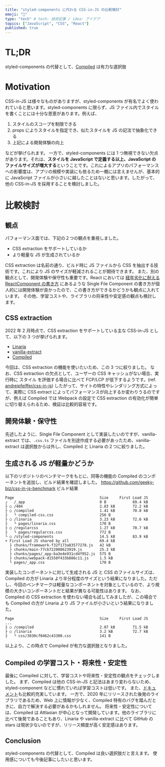 ```yaml
---
title: "styled-components に代わる CSS-in-JS の比較検討"
emoji: "👻"
type: "tech" # tech: 技術記事 / idea: アイデア
topics: ["JavaScript", "CSS", "React"]
published: true
---
```


# TL;DR

styled-components の代替として、[Compiled](https://compiledcssinjs.com/) は有力な選択肢

# Motivation

CSS-in-JS は様々なものがありますが、styled-components が有名でよく使われていると思います。styled-components に限らず、JS ファイル内でスタイルを書くことには十分な恩恵があります。例えば、

1. スタイルのスコープを制限できる
2. props によりスタイルを指定でき、似たスタイルを JS の記法で抽象化できる
3. 上記による開発体験の向上

などが挙げられます。
一方で、styled-components には 1 つ無視できない欠点があります。それは、**スタイルを JavaScript で定義する以上、JavaScript のファイルサイズが増大する**ということです。これによるアプリのパフォーマンスへの影響度は、アプリの規模や実装にも依るため一概には言えませんが、基本的に JavaScript ファイルが小さいに越したことはないと思います。したがって、他の CSS-in-JS を採用することを検討しました。

# 比較検討

## 観点

パフォーマンス面では、下記の２つの観点を重視しました。

- CSS extraction をサポートしているか
- より軽量な JS が生成されているか

CSS extraction は名前の通り、ビルド時に JS ファイルから CSS を抽出する技術です。これにより JS のサイズが軽減されることが期待できます。
また、別の観点として、開発体験や保守性も重要です。React においては [経年劣化に耐える ReactComponent の書き方](https://zenn.dev/takepepe/articles/howto-withstand-aging-react-component) にあるような Single File Component の書き方が個人的には開発体験が良かったので、この書き方ができるかどうかも観点に入れています。
その他、学習コストや、ライブラリの将来性や安定感の観点も検討します。

## CSS extraction

2022 年 2 月時点で、CSS extraction をサポートしている主な CSS-in-JS として、以下の 3 つが挙げられます。

- [Linaria](https://github.com/callstack/linaria)
- [vanilla-extract](https://vanilla-extract.style/)
- [Compiled](https://compiledcssinjs.com/)

今回は、CSS extraction の機能を使いたいため、この 3 つに絞りました。
なお、CSS extraction の欠点として、ユーザーの CSS キャッシュがない場合、実行時に スタイル を評価する場合に比べて FCP/LCP が低下するようです。(ref. [andreipfeiffer/css-in-js](https://github.com/andreipfeiffer/css-in-js#-performance-metrics))
したがって、サイトの特性やレンダリング方式によって、実際に CSS extract によってパフォーマンスが向上するか変わりうるのですが、例えば Compiled では Webpack の設定で CSS extraction の有効化が簡単に切り替えられるため、検証は比較的容易です。

## 開発体験・保守性

先述したように、Single File Component として実装したいのですが、vanilla-extract では、`.css.ts` ファイルを別途作成する必要があったため、vanilla-extract は選択肢からは外し、Compiled と Linaria の２つに絞りました。

## 生成される JS が軽量かどうか

以下のリポジトリのベンチマークをもとに、同等の機能の Compiled のコンポーネントを追加し、ビルド結果を確認しました。
https://github.com/geeky-biz/css-in-js-benchmark
ビルド結果

```
Page                                       Size     First Load JS
┌   /_app                                  0 B            69.4 kB
├ ○ /404                                   2.83 kB        72.2 kB
├ ○ /compiled                              1.41 kB        70.8 kB
├   └ compiled-css.css                     256 B
├ ○ /linaria                               3.23 kB        72.6 kB
├   └ pages/linaria.css                    170 B
├ ○ /regularcss                            1.27 kB        70.7 kB
├   └ pages/regularcss.css                 772 B
└ ○ /styled-components                     14.5 kB        83.9 kB
+ First Load JS shared by all              69.4 kB
  ├ chunks/framework-f32f173a83577278.js   42 kB
  ├ chunks/main-77cb722008623919.js        25.3 kB
  ├ chunks/pages/_app-ba3e4e931cd4f952.js  575 B
  ├ chunks/webpack-d1550f433b886c11.js     1.5 kB
  └ pages/_app.css                         170 B
```

実装したコンポーネントに対して生成される JS と CSS のファイルサイズは、Compiled の方が Linaria より半分程度のサイズという結果になりました。ただし、今回のベンチマークは軽量なコンポーネントを対象としているので、より規模の大きいコンポーネントだと結果が異なる可能性はあります。
なお、Compiled の CSS extraction を使わない場合も試してみましたが、この場合でも Compiled の方が Linaria より JS ファイルが小さいという結果になりました。

```
Page                                       Size     First Load JS
...
├ ○ /compiled                              2.07 kB        71.5 kB
├ ○ /linaria                               3.2 kB         72.7 kB
├   └ css/3030cf0462c43300.css             141 B
```

以上より、この時点で Compiled が有力な選択肢となりました。

## Compiled の学習コスト・将来性・安定性

最後に Compiled に対して、学習コストや将来性・安定性の観点をチェックしました。
まず、Compiled は他の CSS-in-JS と記法はあまり変わらないため、styled-component などに慣れていれば学習コストは低いです。
また、[ドキュメント](https://compiledcssinjs.com/docs/)も比較的充実しています。
一方で、2020 年にリリースされた後発のライブラリであるため、Web 上に情報が少なく、Compiled 特有のバグを踏んだときに、自力で解決する必要があるかもしれません。
将来性・安定性については、Compiled は Attlasian が中心となって開発しています。他のライブラリに比べて後発であることもあり、Linaria や vanilla-extract に比べて GitHub の stars は現状少ないのですが、リリース頻度が高く安定感はあります。

## Conclusion

styled-components の代替として、Compiled は良い選択肢だと言えます。
使用感についても今後記事にしたいと思います。
